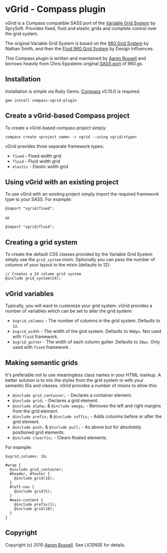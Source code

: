 # vGrid - Compass plugin

vGrid is a Compass compatible SASS port of the [Variable Grid System](http://www.spry-soft.com/grids/) by SprySoft. Provides fixed, fluid and elastic grids and complete control over the grid system.

The original Variable Grid System is based on the [960 Grid System](http://960.gs/) by Nathan Smith, and then the [Fluid 960 Grid System](http://www.designinfluences.com/fluid960gs/) by Design Influences.

This Compass plugin is written and maintained by [Aaron Russell](http://www.aaronrussell.co.uk/) and borrows heavily from Chris Eppsteins original [SASS port](http://github.com/chriseppstein/compass-960-plugin) of 960.gs.

## Installation

Installation is simple via Ruby Gems. [Compass](http://compass-style.org/) v0.10.0 is required.

    gem install compass-vgrid-plugin

## Create a vGrid-based Compass project

To create a vGrid-based compass project simply:

    compass create <project name> -r vgrid --using vgrid/<type>

vGrid provides three separate framework types:

* `fixed` - Fixed width grid
* `fluid` - Fluid width grid
* `elastic` - Elastic width grid

## Using vGrid with an existing project

To use vGrid with an existing project simply import the required framework type to your SASS. For example:

    @import "vgrid/fixed";

or

    @import "vgrid/fluid";

## Creating a grid system

To create the default CSS classes provided by the Variable Grid System simply use the `grid_system` mixin. Optionally you can pass the number of columns of your layout to the mixin (defaults to 12):

    // Creates a 24 column grid system
    @include grid_system(24);

## vGrid variables

Typically, you will want to customize your grid system. vGrid provides a number of variables which can be set to alter the grid system:

* `$vgrid_columns` - The number of columns in the grid system. Defaults to `12`.
* `$vgrid_width` - The width of the grid system. Defaults to `960px`. Not used with `fluid` framework.
* `$vgrid_gutter` - The width of each column gutter. Defaults to `20px`. Only used with `fixed` framework.

## Making semantic grids

It's preferable not to use meaningless class names in your HTML markup. A better solution is to mix the styles from the grid system in with your semantic IDs and classes. vGrid provides a number of mixins to allow this:

* `@include grid_container;` - Declares a container element.
* `@include grid;` - Declares a grid element.
* `@include alpha;` & `@include omega;` - Removes the left and right margins from the grid element.
* `@include prefix;` & `@include suffix;` - Adds columns before or after the grid element.
* `@include push;` & `@include pull;` - As above but for absolutely positioned grid elements.
* `@include clearfix;` - Clears floated elements.

For example:

    $vgrid_columns: 16;
    
    #wrap {
      @include grid_container;
      #header, #footer {
        @include grid(16);
      }
      #left-nav {
        @include grid(5);
      }
      #main-content {
        @include prefix(1);
        @include grid(10);
      }
    }      

## Copyright

Copyright (c) 2010 [Aaron Russell](http://www.aaronrussell.co.uk/). See LICENSE for details.
